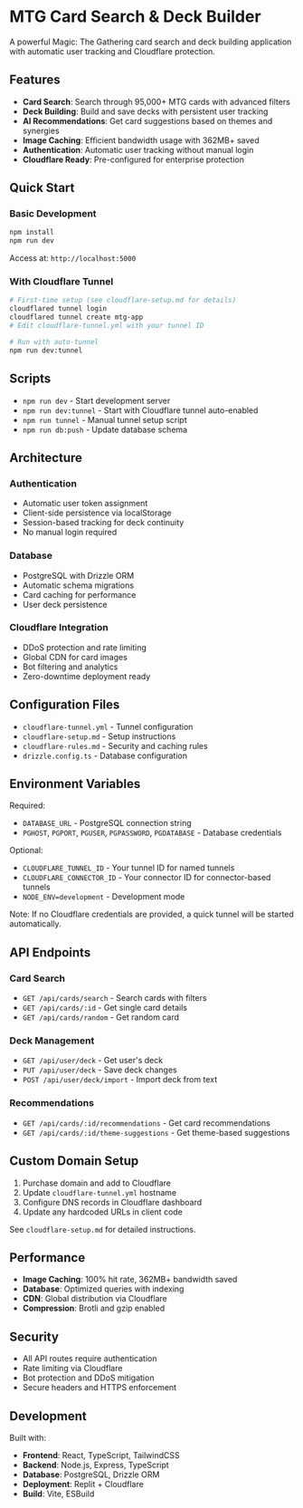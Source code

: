# MTG Card Search & Deck Builder

A powerful Magic: The Gathering card search and deck building application with automatic user tracking and Cloudflare protection.

## Features

- **Card Search**: Search through 95,000+ MTG cards with advanced filters
- **Deck Building**: Build and save decks with persistent user tracking
- **AI Recommendations**: Get card suggestions based on themes and synergies
- **Image Caching**: Efficient bandwidth usage with 362MB+ saved
- **Authentication**: Automatic user tracking without manual login
- **Cloudflare Ready**: Pre-configured for enterprise protection

## Quick Start

### Basic Development
```bash
npm install
npm run dev
```
Access at: `http://localhost:5000`

### With Cloudflare Tunnel
```bash
# First-time setup (see cloudflare-setup.md for details)
cloudflared tunnel login
cloudflared tunnel create mtg-app
# Edit cloudflare-tunnel.yml with your tunnel ID

# Run with auto-tunnel
npm run dev:tunnel
```

## Scripts

- `npm run dev` - Start development server
- `npm run dev:tunnel` - Start with Cloudflare tunnel auto-enabled
- `npm run tunnel` - Manual tunnel setup script
- `npm run db:push` - Update database schema

## Architecture

### Authentication
- Automatic user token assignment
- Client-side persistence via localStorage
- Session-based tracking for deck continuity
- No manual login required

### Database
- PostgreSQL with Drizzle ORM
- Automatic schema migrations
- Card caching for performance
- User deck persistence

### Cloudflare Integration
- DDoS protection and rate limiting
- Global CDN for card images
- Bot filtering and analytics
- Zero-downtime deployment ready

## Configuration Files

- `cloudflare-tunnel.yml` - Tunnel configuration
- `cloudflare-setup.md` - Setup instructions
- `cloudflare-rules.md` - Security and caching rules
- `drizzle.config.ts` - Database configuration

## Environment Variables

Required:
- `DATABASE_URL` - PostgreSQL connection string
- `PGHOST`, `PGPORT`, `PGUSER`, `PGPASSWORD`, `PGDATABASE` - Database credentials

Optional:
- `CLOUDFLARE_TUNNEL_ID` - Your tunnel ID for named tunnels
- `CLOUDFLARE_CONNECTOR_ID` - Your connector ID for connector-based tunnels
- `NODE_ENV=development` - Development mode

Note: If no Cloudflare credentials are provided, a quick tunnel will be started automatically.

## API Endpoints

### Card Search
- `GET /api/cards/search` - Search cards with filters
- `GET /api/cards/:id` - Get single card details
- `GET /api/cards/random` - Get random card

### Deck Management
- `GET /api/user/deck` - Get user's deck
- `PUT /api/user/deck` - Save deck changes
- `POST /api/user/deck/import` - Import deck from text

### Recommendations
- `GET /api/cards/:id/recommendations` - Get card recommendations
- `GET /api/cards/:id/theme-suggestions` - Get theme-based suggestions

## Custom Domain Setup

1. Purchase domain and add to Cloudflare
2. Update `cloudflare-tunnel.yml` hostname
3. Configure DNS records in Cloudflare dashboard
4. Update any hardcoded URLs in client code

See `cloudflare-setup.md` for detailed instructions.

## Performance

- **Image Caching**: 100% hit rate, 362MB+ bandwidth saved
- **Database**: Optimized queries with indexing
- **CDN**: Global distribution via Cloudflare
- **Compression**: Brotli and gzip enabled

## Security

- All API routes require authentication
- Rate limiting via Cloudflare
- Bot protection and DDoS mitigation
- Secure headers and HTTPS enforcement

## Development

Built with:
- **Frontend**: React, TypeScript, TailwindCSS
- **Backend**: Node.js, Express, TypeScript
- **Database**: PostgreSQL, Drizzle ORM
- **Deployment**: Replit + Cloudflare
- **Build**: Vite, ESBuild